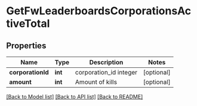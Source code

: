 # GetFwLeaderboardsCorporationsActiveTotal

## Properties
Name | Type | Description | Notes
------------ | ------------- | ------------- | -------------
**corporationId** | **int** | corporation_id integer | [optional] 
**amount** | **int** | Amount of kills | [optional] 

[[Back to Model list]](../README.md#documentation-for-models) [[Back to API list]](../README.md#documentation-for-api-endpoints) [[Back to README]](../README.md)


